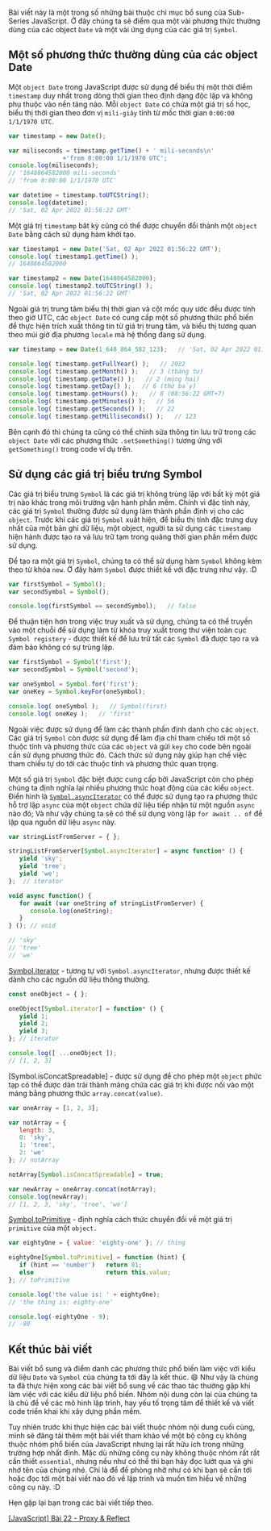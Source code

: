 Bài viết này là một trong số những bài thuộc chỉ mục bổ sung của Sub-Series JavaScript. Ở đây chúng ta sẽ điểm qua một vài phương thức thường dùng của các object `Date` và một vài ứng dụng của các giá trị `Symbol`.

## Một số phương thức thường dùng của các object Date

Một `object Date` trong JavaScript được sử dụng để biểu thị một thời điểm `timestamp` duy nhất trong dòng thời gian theo định dạng độc lập và không phụ thuộc vào nền tảng nào. Mỗi `object Date` có chứa một giá trị số học, biểu thị thời gian theo đơn vị `mili-giây` tính từ mốc thời gian `0:00:00 1/1/1970 UTC`.

```timestamp.js
var timestamp = new Date();

var miliseconds = timestamp.getTime() + ' mili-seconds\n'
               +'from 0:00:00 1/1/1970 UTC';
console.log(miliseconds);
// '1648864582000 mili-seconds'
// 'from 0:00:00 1/1/1970 UTC'

var datetime = timestamp.toUTCString();
console.log(datetime);
// 'Sat, 02 Apr 2022 01:56:22 GMT'
```

Một giá trị `timestamp` bât kỳ cũng có thể được chuyển đổi thành một `object Date` bằng cách sử dụng hàm khởi tạo.

```timestamp.js
var timestamp1 = new Date('Sat, 02 Apr 2022 01:56:22 GMT');
console.log( timestamp1.getTime() );
// 1648864582000

var timestamp2 = new Date(1648864582000);
console.log( timestamp2.toUTCString() );
// 'Sat, 02 Apr 2022 01:56:22 GMT'
```

Ngoài giá trị trung tâm biểu thị thời gian và cột mốc quy ước đều được tính theo giờ UTC, các `object Date` có cung cấp một số phương thức phổ biến để thực hiện trích xuất thông tin từ giá trị trung tâm, và biểu thị tương quan theo múi giờ địa phương `locale` mà hệ thống đang sử dụng.

```timestamp.js
var timestamp = new Date(1_648_864_582_123);   // 'Sat, 02 Apr 2022 01:56:22 GMT'

console.log( timestamp.getFullYear() );   // 2022
console.log( timestamp.getMonth() );   // 3 (tháng tư)
console.log( timestamp.getDate() );   // 2 (mùng hai)
console.log( timestamp.getDay() );   // 6 (thứ bảy)
console.log( timestamp.getHours() );   // 8 (08:56:22 GMT+7)
console.log( timestamp.getMinutes() );   // 56
console.log( timestamp.getSeconds() );   // 22
console.log( timestamp.getMilliseconds() );   // 123
```

Bên cạnh đó thì chúng ta cũng có thể chỉnh sửa thông tin lưu trữ trong các `object Date` với các phương thức `.setSomething()` tương ứng với `getSomething()` trong code ví dụ trên.

## Sử dụng các giá trị biểu trưng Symbol

Các giá trị biểu trưng `Symbol` là các giá trị không trùng lặp với bất kỳ một giá trị nào khác trong môi trường vận hành phần mềm. Chính vì đặc tính này, các giá trị `Symbol` thường được sử dụng làm thành phần định vị cho các `object`. Trước khi các giá trị `Symbol` xuất hiện, để biểu thị tính đặc trưng duy nhất của một bản ghi dữ liệu, một object, người ta sử dụng các `timestamp` hiện hành được tạo ra và lưu trữ tạm trong quãng thời gian phần mềm được sử dụng.

Để tạo ra một giá trị `Symbol`, chúng ta có thể sử dụng hàm `Symbol` không kèm theo từ khóa `new`. Ở đây hàm `Symbol` được thiết kế với đặc trưng như vậy. :D

```unique.js
var firstSymbol = Symbol();
var secondSymbol = Symbol();

console.log(firstSymbol == secondSymbol);   // false
```

Để thuận tiện hơn trong việc truy xuất và sử dụng, chúng ta có thể truyền vào một chuỗi để sử dụng làm từ khóa truy xuất trong thư viện toàn cục `Symbol registery` - được thiết kế để lưu trữ tất các `Symbol` đã được tạo ra và đảm bảo không có sự trùng lặp.

```unique.js
var firstSymbol = Symbol('first');
var secondSymbol = Symbol('second');

var oneSymbol = Symbol.for('first');
var oneKey = Symbol.keyFor(oneSymbol);

console.log( oneSymbol );   // Symbol(first)
console.log( oneKey );   // 'first'
```

Ngoài việc được sử dụng để làm các thành phần định danh cho các `object`. Các giá trị `Symbol` còn được sử dụng để làm địa chỉ tham chiếu tới một số thuộc tính và phương thức của các `object` và gửi `key` cho code bên ngoài cần sử dụng phương thức đó. Cách thức sử dụng này giúp hạn chế việc tham chiếu tự do tới các thuộc tính và phương thức quan trọng.

Một số giá trị `Symbol` đặc biệt được cung cấp bởi JavaScript còn cho phép chúng ta định nghĩa lại nhiều phương thức hoạt động của các kiểu `object`. Điển hình là [`Symbol.asyncIterator`](https://developer.mozilla.org/en-US/docs/Web/JavaScript/Reference/Global_Objects/Symbol/asyncIterator) có thể được sử dụng tạo ra phương thức hỗ trợ lặp `async` của một `object` chứa dữ liệu tiếp nhận từ một nguồn `async` nào đó; Và như vậy chúng ta sẽ có thể sử dụng vòng lặp `for await .. of` để lặp qua nguồn dữ liệu `async` này.

```forasync.js
var stringListFromServer = { };

stringListFromServer[Symbol.asyncIterator] = async function* () {
   yield 'sky';
   yield 'tree';
   yield 'we';
};  // iterator

void async function() {
   for await (var oneString of stringListFromServer) {
      console.log(oneString);
   }
} (); // void

// 'sky'
// 'tree'
// 'we'
```

[Symbol.iterator](https://developer.mozilla.org/en-US/docs/Web/JavaScript/Reference/Global_Objects/Symbol/iterator) - tương tự với `Symbol.asyncIterator`, nhưng được thiết kế dành cho các nguồn dữ liệu thông thường.

```iterator.js
const oneObject = { };

oneObject[Symbol.iterator] = function* () {
   yield 1;
   yield 2;
   yield 3;
}; // iterator

console.log([ ...oneObject ]);
// [1, 2, 3]
```

[Symbol.isConcatSpreadable] - được sử dụng để cho phép một `object` phức tạp có thể được dàn trải thành mảng chứa các giá trị khi được nối vào một mảng bằng phương thức `array.concat(value)`.

```notarray.js
var oneArray = [1, 2, 3];

var notArray = {
   length: 3,
   0: 'sky',
   1: 'tree',
   2: 'we'
}; // notArray

notArray[Symbol.isConcatSpreadable] = true;

var newArray = oneArray.concat(notArray);
console.log(newArray);
// [1, 2, 3, 'sky', 'tree', 'we']
```

[Symbol.toPrimitive](https://developer.mozilla.org/en-US/docs/Web/JavaScript/Reference/Global_Objects/Symbol/toPrimitive) - định nghĩa cách thức chuyển đổi về một giá trị `primitive` của một `object.`

```unboxing.js
var eightyOne = { value: 'eighty-one' }; // thing

eightyOne[Symbol.toPrimitive] = function (hint) {
   if (hint == 'number')   return 81;
   else                    return this.value;
}; // toPrimitive

console.log('the value is: ' + eightyOne);
// 'the thing is: eighty-one'

console.log(-eightyOne - 9);
// -90
```

## Kết thúc bài viết

Bài viết bổ sung và điểm danh các phương thức phổ biến làm việc với kiểu dữ liệu `Date` và `Symbol` của chúng ta tới đây là kết thúc. 😄 Như vậy là chúng ta đã thực hiện xong các bài viết bổ sung về các thao tác thường gặp khi làm việc với các kiểu dữ liệu phổ biến. Nhóm nội dung còn lại của chúng ta là chủ đề về các mô hình lập trình, hay yếu tố trọng tâm để thiết kế và viết code triển khai khi xây dựng phần mềm.

Tuy nhiên trước khi thực hiện các bài viết thuộc nhóm nội dung cuối cùng, mình sẽ đăng tải thêm một bài viết tham khảo về một bộ công cụ không thuộc nhóm phổ biến của JavaScript nhưng lại rất hữu ích trong những trường hợp nhất định. Mặc dù những công cụ này không thuộc nhóm rất rất cần thiết `essential`, nhưng nếu như có thể thì bạn hãy đọc lướt qua và ghi nhớ tên của chúng nhé. Chỉ là để đề phòng nhỡ như có khi bạn sẽ cần tới hoặc đọc tới một bài viết nào đó về lập trình và muốn tìm hiểu về những công cụ này. :D

Hẹn gặp lại bạn trong các bài viết tiếp theo.

[[JavaScript] Bài 22 - Proxy & Reflect](/article/view/0075/javascript-bài-22---reflect-&-proxy)
